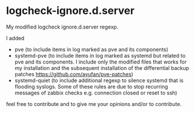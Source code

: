 # logcheck-ignore.d.server

My modified logcheck ignore.d.server regexp.

I added
- pve (to include items in log marked as pve and its components)
- systemd-pve (to include items in log marked as systemd but related to pve and its components. I include only the modified files that works for my installation and the subsequent installation of the differential backup patches https://github.com/ayufan/pve-patches)
- systemd-quiet (to include additional regexp to silence systemd that is flooding syslogs. Some of these rules are due to stop recurring messages of zabbix checks e.g. connection closed or reset to ssh)

feel free to contribute and to give me your opinions and/or to contribute.
